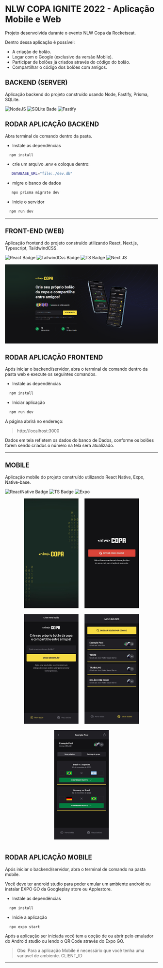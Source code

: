 # NLW COPA IGNITE 2022 - Aplicação Mobile e Web

Projeto desenvolvida durante o evento NLW Copa da Rocketseat.

Dentro dessa aplicação é possível:

- A criação de bolão.
- Logar com o Google (exclusivo da versão Mobile).
- Participar de bolões já criados através do código do bolão.
- Compartilhar o código dos bolões com amigos.

<h2 style="font-weight:bold"> BACKEND (SERVER) </h2>

Aplicação backend do projeto construído usando Node, Fastify, Prisma, SQLite.

![NodeJS](https://img.shields.io/badge/node.js-6DA55F?style=for-the-badge&logo=node.js&logoColor=white)
![SQLite Bade](https://img.shields.io/badge/SQLite-07405E?style=for-the-badge&logo=sqlite&logoColor=white)
![Fastify](https://img.shields.io/badge/fastify-%23000000.svg?style=for-the-badge&logo=fastify&logoColor=white)

## RODAR APLICAÇÃO BACKEND

Abra terminal de comando dentro da pasta.

- Instale as dependências

```bash
  npm install
```

- crie um arquivo .env e coloque dentro:

```bash
   DATABASE_URL="file:./dev.db"
```

- migre o banco de dados

```bash
   npx prisma migrate dev
```

- Inicie o servidor

```bash
  npm run dev
```

<hr>

<h2 style="font-weight:bold"> FRONT-END (WEB) </h2>

Aplicação frontend do projeto construído utilizando React, Next.js, Typescript, TaildwindCSS.

![React Badge](https://img.shields.io/badge/React-20232A?style=for-the-badge&logo=react&logoColor=61DAFB)
![TailwindCss Badge](https://img.shields.io/badge/Tailwind_CSS-38B2AC?style=for-the-badge&logo=tailwind-css&logoColor=white)
![TS Badge](https://img.shields.io/badge/TypeScript-007ACC?style=for-the-badge&logo=typescript&logoColor=white)
![Next JS](https://img.shields.io/badge/Next-black?style=for-the-badge&logo=next.js&logoColor=white)

![PreviewReact](./preview/PreviewReact.png)

## RODAR APLICAÇÃO FRONTEND

Após iniciar o backend/servidor, abra o terminal de comando dentro da pasta web e execute os seguintes comandos.

- Instale as dependências

```bash
  npm install
```

- Iniciar aplicação

```bash
  npm run dev
```

A página abrirá no endereço:

> http://localhost:3000

Dados em tela refletem os dados do banco de Dados, conforme os bolões forem sendo criados o número na tela será atualizado.

<hr>

<h2 style="font-weight:bold">MOBILE</h2>

Aplicação mobile do projeto construído utilizando React Native, Expo, Native-base.

![ReactNative Badge](https://img.shields.io/badge/React_Native-20232A?style=for-the-badge&logo=react&logoColor=61DAFB)
![TS Badge](https://img.shields.io/badge/TypeScript-007ACC?style=for-the-badge&logo=typescript&logoColor=white)
![Expo](https://img.shields.io/badge/expo-1C1E24?style=for-the-badge&logo=expo&logoColor=#D04A37)

<div style="display:flex; flex-wrap: wrap; gap: 20px; justify-content: center;">
  <img src="./preview/splash.jpeg" width="180px" height="360px"/>
  <img src="./preview/login.jpeg" width="180px" height="360px"/>
  <img src="./preview/tela1.jpeg" width="180px" height="360px"/>
  <img src="./preview/tela2.jpeg" width="180px" height="360px"/>
  <img src="./preview/tela3.jpeg" width="180px" height="360px"/>
</div>
<br>

## RODAR APLICAÇÃO MOBILE

Após iniciar o backend/servidor, abra o terminal de comando na pasta mobile.

Você deve ter android studio para poder emular um ambiente android ou instalar EXPO
GO da Googleplay store ou Applestore.

- Instale as dependências

```bash
  npm install
```

- Inicie a aplicação

```bash
  npx expo start
```

Após a aplicação ser iniciada você tem a opção de ou abrir pelo emulador do Android studio ou lendo o QR Code através do Expo GO.

> Obs: Para a aplicação Mobile é necessário que você tenha uma variavel de ambiente. CLIENT_ID

<hr>
